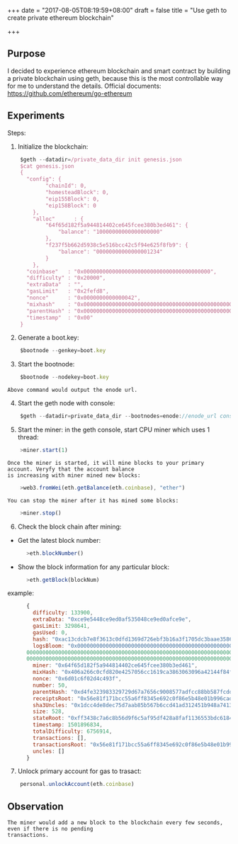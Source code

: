 +++
date = "2017-08-05T08:19:59+08:00"
draft = false
title = "Use geth to create private ethereum blockchain"

+++
## Purpose
I decided to experience ethereum blockchain and smart contract by building a private blockchain using geth, 
because this is the most controllable way for me to understand the details.
Official documents:
https://github.com/ethereum/go-ethereum

## Experiments
Steps:  
1. Initialize the blockchain:
```javascript
    $geth --datadir=/private_data_dir init genesis.json
    $cat genesis.json
    {
      "config": {
            "chainId": 0,
            "homesteadBlock": 0,
            "eip155Block": 0,
            "eip158Block": 0
        },
    	"alloc"      : {
    		"64f65d182f5a944814402ce645fcee380b3ed461": {
    			"balance": "10000000000000000000"
    		},
    		"f237f5b662d5938c5e516bcc42c5f94e625f8fb9": {
    			"balance": "00000000000000001234"
    		}
    	},
      "coinbase"   : "0x0000000000000000000000000000000000000000",
      "difficulty" : "0x20000",
      "extraData"  : "",
      "gasLimit"   : "0x2fefd8",
      "nonce"      : "0x0000000000000042",
      "mixhash"    : "0x0000000000000000000000000000000000000000000000000000000000000000",
      "parentHash" : "0x0000000000000000000000000000000000000000000000000000000000000000",
      "timestamp"  : "0x00"
    }
```

2. Generate a boot.key:
```javascript
    $bootnode --genkey=boot.key
```

3. Start the bootnode:
```javascript
    $bootnode --nodekey=boot.key
```
    Above command would output the enode url.

4. Start the geth node with console:
```javascript
    $geth --datadir=private_data_dir --bootnodes=enode://enode_url console
```

5. Start the miner:
    in the geth console, start CPU miner which uses 1 thread:
```javascript
    >miner.start(1)
```
    Once the miner is started, it will mine blocks to your primary account. Veryfy that the account balance 
    is increasing with miner mined new blocks:
```javascript
    >web3.fromWei(eth.getBalance(eth.coinbase), "ether")
```
    You can stop the miner after it has mined some blocks:
```javascript
    >miner.stop()
```

6. Check the block chain after mining:  
  * Get the latest block number:  
  ```javascript
        >eth.blockNumber()
  ```
  * Show the block information for any particular block:
  ```javascript
        >eth.getBlock(blockNum)
  ```
  example:
  ```javascript
        {
          difficulty: 133900,
          extraData: "0xce9e5448ce9ed0af535048ce9ed0afce9e",
          gasLimit: 3298641,
          gasUsed: 0,
          hash: "0xac13cdcb7e8f3613c0dfd1369d726ebf3b16a3f1705dc3baae3586b79c08f241",
          logsBloom: "0x000000000000000000000000000000000000000000000000000000000000000000000000000000000000000000000000000000000000000000000000000000000000000000000000000000000000000000000000000000
        0000000000000000000000000000000000000000000000000000000000000000000000000000000000000000000000000000000000000000000000000000000000000000000000000000000000000000000000000000000000000000000000
        0000000000000000000000000000000000000000000000000000000000000000000000000000000000000000000000000000000000000000000000000000000000000000000000000000",
          miner: "0x64f65d182f5a944814402ce645fcee380b3ed461",
          mixHash: "0x406a266c0cfd820e4257056cc1619ca3863063096a42144f84f3350448dc33e9",
          nonce: "0x6d01c6f02d4c493f",
          number: 50,                                                                                                                                                                         [1/1197]
          parentHash: "0xd4fe323983329729d67a7656c9008577adfcc88bb587fcdd51db1f591e045903",
          receiptsRoot: "0x56e81f171bcc55a6ff8345e692c0f86e5b48e01b996cadc001622fb5e363b421",
          sha3Uncles: "0x1dcc4de8dec75d7aab85b567b6ccd41ad312451b948a7413f0a142fd40d49347",
          size: 528,
          stateRoot: "0xff3438c7a6c8b56d9f6c5af95df428a8faf1136553bdc6184656d72698f69e08",
          timestamp: 1501896834,
          totalDifficulty: 6756914,
          transactions: [],
          transactionsRoot: "0x56e81f171bcc55a6ff8345e692c0f86e5b48e01b996cadc001622fb5e363b421",
          uncles: []
        }
  ```

7. Unlock primary account for gas to trasact:
```javascript
    personal.unlockAccount(eth.coinbase)
```

## Observation
	The miner would add a new block to the blockchain every few seconds, even if there is no pending
	transactions.
